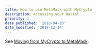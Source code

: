 ```yaml
---
title: How to use MetaMask with MyCrypto
description: Accessing your Wallet
priority: 1
date_published: '2018-04-18'
date_modified: '2018-12-14'
---
```


See [Moving from MyCrypto to MetaMask](/how-to/migrating/moving-from-mycrypto-to-metamask).
